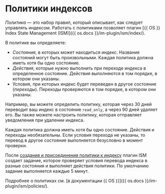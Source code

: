 # Политики индексов

_Политика_ — это набор правил, который описывает, как следует управлять индексом. Работать с политиками позволяет плагин [{{ OS }} Index State Management (ISM)]({{ os.docs }}/im-plugin/ism/index/).

В политике вы определяете:

* _Состояния_, в которых может находиться индекс. Названия состояний могут быть произвольными. Каждая политика должна иметь хотя бы одно состояние.
* _Действия_, которые нужно выполнить при переходе индекса в определенное состояние. Действия выполняются в том порядке, в котором они указаны.
* Условия, при которых индекс будет переведен в другое состояние (_переходы_). Переходы проверяются в том порядке, в котором они указаны.

Например, вы можете определить политику, которая через 30 дней переводит ваш индекс в состояние `read_only`, а через 90 дней удаляет его. Вы также можете настроить политику, которая отправляет уведомления при удалении индекса.

Каждая политика должна иметь хотя бы одно состояние. Действия и переходы необязательны. Если условия перехода не указаны, то перевод в другое состояние выполняется безусловно в момент проверки.

После [создания и присоединения политики к индексу](../tutorials/opensearch-index-policy.md) плагин ISM создает задание, которое проверяет условия перевода индекса в разные состояния и выполняет действия политики. По умолчанию задание выполняется каждые 5 минут.

Подробнее о политиках см. [в документации {{ OS }}]({{ os.docs }}/im-plugin/ism/policies/).
